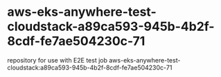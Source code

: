 # aws-eks-anywhere-test-cloudstack-a89ca593-945b-4b2f-8cdf-fe7ae504230c-71
repository for use with E2E test job aws-eks-anywhere-test-cloudstack:a89ca593-945b-4b2f-8cdf-fe7ae504230c-71

